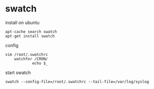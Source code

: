 # swatch
install on ubuntu

    apt-cache search swatch
    apt-get install swatch

config

    vim /root/.swatchrc
        watchfor /CRON/
                echo $_

start swatch 

    swatch --config-file=/root/.swatchrc --tail-file=/var/log/syslog
